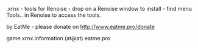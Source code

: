 .xrnx - tools for Renoise - drop on a Renoise window to install - find menu Tools.. in Renoise to access the tools.

by EatMe - please donate on http://www.eatme.pro/donate 

game.xrnx.information (at@at) eatme.pro
